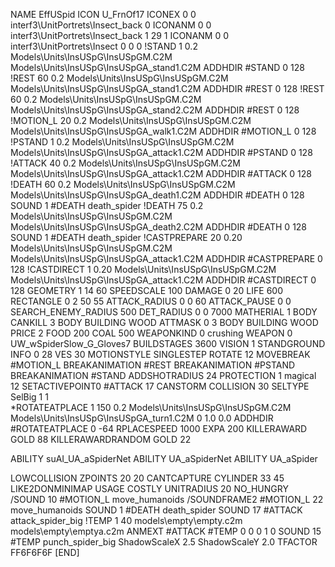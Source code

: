 NAME EffUSpid
ICON U_FrnOf17
ICONEX 0 0 interf3\UnitPortrets\Insect_back 0
ICONANM 0 0 interf3\UnitPortrets\Insect_back 1 29 1
ICONANM 0 0 interf3\UnitPortrets\Insect 0 0 0
!STAND          1 0.2 Models\Units\InsUSpG\InsUSpGM.C2M Models\Units\InsUSpG\InsUSpGA_stand1.C2M
ADDHDIR #STAND 0 128
!REST          60 0.2 Models\Units\InsUSpG\InsUSpGM.C2M Models\Units\InsUSpG\InsUSpGA_stand1.C2M
ADDHDIR #REST 0 128
!REST          60 0.2 Models\Units\InsUSpG\InsUSpGM.C2M Models\Units\InsUSpG\InsUSpGA_stand2.C2M
ADDHDIR #REST 0 128
!MOTION_L      20 0.2 Models\Units\InsUSpG\InsUSpGM.C2M Models\Units\InsUSpG\InsUSpGA_walk1.C2M
ADDHDIR #MOTION_L 0 128
!PSTAND        1  0.2 Models\Units\InsUSpG\InsUSpGM.C2M Models\Units\InsUSpG\InsUSpGA_attack1.C2M
ADDHDIR #PSTAND 0 128 
!ATTACK        40 0.2 Models\Units\InsUSpG\InsUSpGM.C2M Models\Units\InsUSpG\InsUSpGA_attack1.C2M
ADDHDIR #ATTACK 0 128
!DEATH         60 0.2 Models\Units\InsUSpG\InsUSpGM.C2M Models\Units\InsUSpG\InsUSpGA_death1.C2M
ADDHDIR #DEATH 0 128
SOUND 1 #DEATH death_spider
!DEATH         75 0.2 Models\Units\InsUSpG\InsUSpGM.C2M Models\Units\InsUSpG\InsUSpGA_death2.C2M
ADDHDIR #DEATH 0 128
SOUND 1 #DEATH death_spider
!CASTPREPARE   20 0.20 Models\Units\InsUSpG\InsUSpGM.C2M Models\Units\InsUSpG\InsUSpGA_attack1.C2M
ADDHDIR #CASTPREPARE 0 128
!CASTDIRECT   1 0.20 Models\Units\InsUSpG\InsUSpGM.C2M Models\Units\InsUSpG\InsUSpGA_attack1.C2M
ADDHDIR #CASTDIRECT 0 128
GEOMETRY 1 14 60
SPEEDSCALE 100
DAMAGE   0 20
LIFE     600
RECTANGLE 0 2 50 55
ATTACK_RADIUS 0 0 60
ATTACK_PAUSE 0 0
SEARCH_ENEMY_RADIUS 500
DET_RADIUS 0 0 7000
MATHERIAL 1 BODY
CANKILL 3 BODY BUILDING WOOD 
ATTMASK 0 3 BODY BUILDING WOOD 
PRICE 2 FOOD 200 COAL 500
WEAPONKIND 0 crushing
WEAPON 0 UW_wSpiderSlow_G_Gloves7
BUILDSTAGES 3600
VISION 1
STANDGROUND
INFO 0 28
VES 30
MOTIONSTYLE SINGLESTEP
ROTATE 12
MOVEBREAK #MOTION_L
BREAKANIMATION #REST
BREAKANIMATION #PSTAND
BREAKANIMATION #STAND
ADDSHOTRADIUS 24
PROTECTION 1 magical 12
SETACTIVEPOINT0 #ATTACK 17
CANSTORM
COLLISION 30
SELTYPE SelBig 1 1                                                                   
*ROTATEATPLACE      1 150 0.2 Models\Units\InsUSpG\InsUSpGM.C2M Models\Units\InsUSpG\InsUSpGA_turn1.C2M 0 1.0 0.0
ADDHDIR #ROTATEATPLACE 0 -64
RPLACESPEED         1000
EXPA 			200
KILLERAWARD             GOLD 88
KILLERAWARDRANDOM       GOLD 22

ABILITY suAI_UA_aSpiderNet
ABILITY UA_aSpiderNet
ABILITY UA_aSpider

LOWCOLLISION
ZPOINTS 20 20
CANTCAPTURE
CYLINDER 33 45
LIKE2DONMINIMAP
USAGE COSTLY
UNITRADIUS 20
NO_HUNGRY
/SOUND 10 #MOTION_L move_humanoids
/SOUNDFRAME2 #MOTION_L 22 move_humanoids
SOUND 1 #DEATH death_spider
SOUND 17 #ATTACK attack_spider_big
!TEMP  1 40 models\empty\empty.c2m models\empty\emptya.c2m
ANMEXT #ATTACK #TEMP 0 0 0 1 0
SOUND 15 #TEMP punch_spider_big
ShadowScaleX 2.5
ShadowScaleY 2.0
TFACTOR FF6F6F6F
[END]
